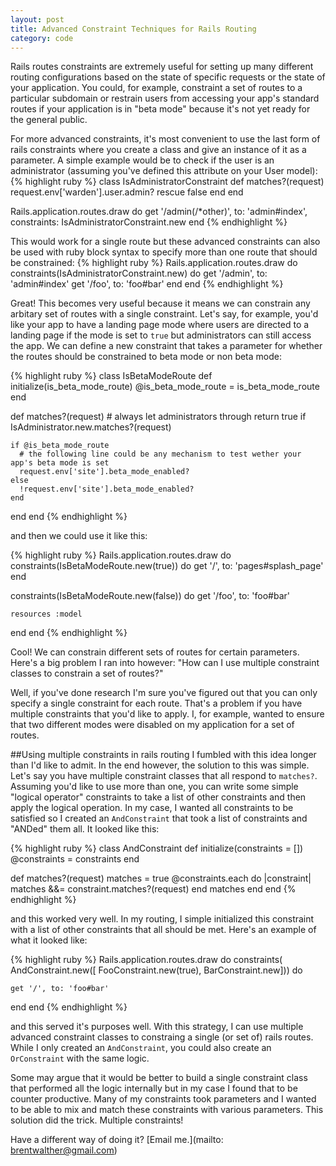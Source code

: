 ```yaml
---
layout: post
title: Advanced Constraint Techniques for Rails Routing
category: code
---
```

Rails routes constraints are extremely useful for setting up many different routing configurations based on the state of specific requests or the state of your application. You could, for example, constraint a set of routes to a particular subdomain or restrain users from accessing your app's standard routes if your application is in "beta mode" because it's not yet ready for the general public.

For more advanced constraints, it's most convenient to use the last form of rails constraints where you create a class and give an instance of it as a parameter. A simple example would be to check if the user is an administrator (assuming you've defined this attribute on your User model):
{% highlight ruby %}
class IsAdministratorConstraint
  def matches?(request)
  request.env['warden'].user.admin? rescue false
  end
end

Rails.application.routes.draw do
  get '/admin(/*other)', to: 'admin#index',
    constraints: IsAdministratorConstraint.new
end
{% endhighlight %}

This would work for a single route but these advanced constraints can also be used with ruby block syntax to specify more than one route that should be constrained:
{% highlight ruby %}
Rails.application.routes.draw do
  constraints(IsAdministratorConstraint.new) do
    get '/admin', to: 'admin#index'
    get '/foo',   to: 'foo#bar'
  end
end
{% endhighlight %}

Great! This becomes very useful because it means we can constrain any arbitary set of routes with a single constraint. Let's say, for example, you'd like your app to have a landing page mode where users are directed to a landing page if the mode is set to `true` but administrators can still access the app. We can define a new constraint that takes a parameter for whether the routes should be constrained to beta mode or non beta mode:

{% highlight ruby %}
class IsBetaModeRoute
  def initialize(is_beta_mode_route)
    @is_beta_mode_route = is_beta_mode_route
  end

  def matches?(request)
    # always let administrators through
    return true if IsAdministrator.new.matches?(request)

    if @is_beta_mode_route
      # the following line could be any mechanism to test wether your app's beta mode is set
      request.env['site'].beta_mode_enabled?
    else
      !request.env['site'].beta_mode_enabled?
    end
  end
end
{% endhighlight %}

and then we could use it like this:

{% highlight ruby %}
Rails.application.routes.draw do
  constraints(IsBetaModeRoute.new(true)) do
    get '/', to: 'pages#splash_page'
  end
  
  constraints(IsBetaModeRoute.new(false)) do
    get '/foo',   to: 'foo#bar'
    
    resources :model
  end
end
{% endhighlight %}

Cool! We can constrain different sets of routes for certain parameters. Here's a big problem I ran into however: "How can I use multiple constraint classes to constrain a set of routes?"

Well, if you've done research I'm sure you've figured out that you can only specify a single constraint for each route. That's a problem if you have multiple constraints that you'd like to apply. I, for example, wanted to ensure that two different modes were disabled on my application for a set of routes.

##Using multiple constraints in rails routing
I fumbled with this idea longer than I'd like to admit. In the end however, the solution to this was simple. Let's say you have multiple constraint classes that all respond to `matches?`. Assuming you'd like to use more than one, you can write some simple "logical operator" constraints to take a list of other constraints and then apply the logical operation. In my case, I wanted all constraints to be satisfied so I created an `AndConstraint` that took a list of constraints and "ANDed" them all. It looked like this:

{% highlight ruby %}
class AndConstraint
  def initialize(constraints = [])
    @constraints = constraints
  end

  def matches?(request)
    matches = true
    @constraints.each do |constraint|
      matches &&= constraint.matches?(request)
    end
    matches
  end
end
{% endhighlight %}

and this worked very well. In my routing, I simple initialized this constraint with a list of other constraints that all should be met. Here's an example of what it looked like:

{% highlight ruby %}
Rails.application.routes.draw do
  constraints(
    AndConstraint.new([
      FooConstraint.new(true),
      BarConstraint.new])) do
      
    get '/', to: 'foo#bar'
  end
end
{% endhighlight %}

and this served it's purposes well. With this strategy, I can use multiple advanced constraint classes to constraing a single (or set of) rails routes. While I only created an `AndConstraint`, you could also create an `OrConstraint` with the same logic.

Some may argue that it would be better to build a single constraint class that performed all the logic internally but in my case I found that to be counter productive. Many of my constraints took parameters and I wanted to be able to mix and match these constraints with various parameters. This solution did the trick. Multiple constraints!

Have a different way of doing it? [Email me.](mailto: brentwalther@gmail.com)
